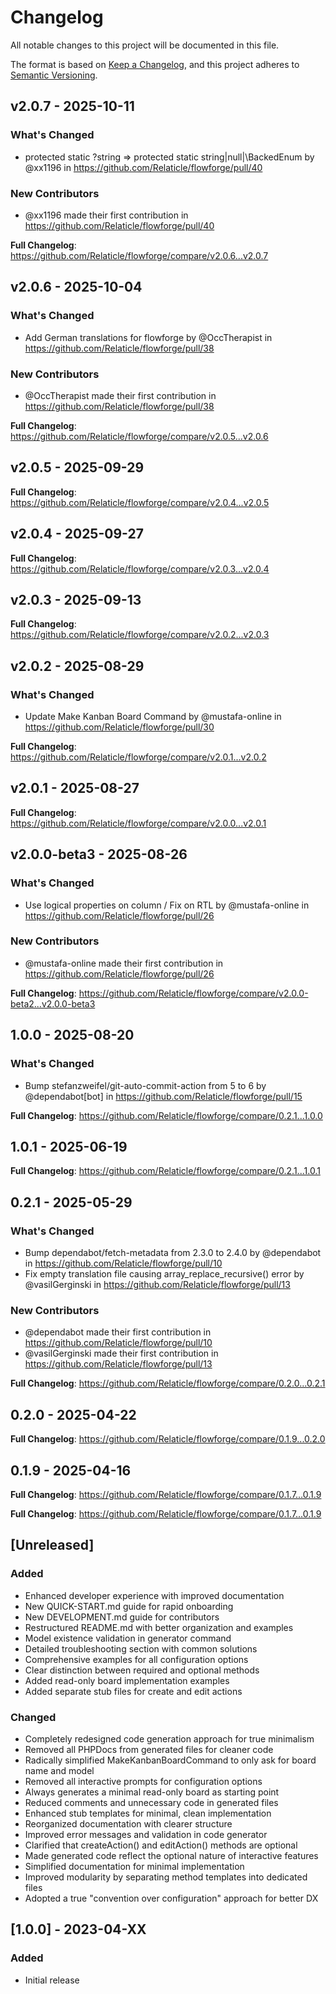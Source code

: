 # Changelog

All notable changes to this project will be documented in this file.

The format is based on [Keep a Changelog](https://keepachangelog.com/en/1.0.0/),
and this project adheres to [Semantic Versioning](https://semver.org/spec/v2.0.0.html).

## v2.0.7 - 2025-10-11

### What's Changed

* protected static ?string => protected static string|null|\BackedEnum by @xx1196 in https://github.com/Relaticle/flowforge/pull/40

### New Contributors

* @xx1196 made their first contribution in https://github.com/Relaticle/flowforge/pull/40

**Full Changelog**: https://github.com/Relaticle/flowforge/compare/v2.0.6...v2.0.7

## v2.0.6 - 2025-10-04

### What's Changed

* Add German translations for flowforge by @OccTherapist in https://github.com/Relaticle/flowforge/pull/38

### New Contributors

* @OccTherapist made their first contribution in https://github.com/Relaticle/flowforge/pull/38

**Full Changelog**: https://github.com/Relaticle/flowforge/compare/v2.0.5...v2.0.6

## v2.0.5 - 2025-09-29

**Full Changelog**: https://github.com/Relaticle/flowforge/compare/v2.0.4...v2.0.5

## v2.0.4 - 2025-09-27

**Full Changelog**: https://github.com/Relaticle/flowforge/compare/v2.0.3...v2.0.4

## v2.0.3 - 2025-09-13

**Full Changelog**: https://github.com/Relaticle/flowforge/compare/v2.0.2...v2.0.3

## v2.0.2 - 2025-08-29

### What's Changed

* Update Make Kanban Board Command by @mustafa-online in https://github.com/Relaticle/flowforge/pull/30

**Full Changelog**: https://github.com/Relaticle/flowforge/compare/v2.0.1...v2.0.2

## v2.0.1 - 2025-08-27

**Full Changelog**: https://github.com/Relaticle/flowforge/compare/v2.0.0...v2.0.1

## v2.0.0-beta3 - 2025-08-26

### What's Changed

* Use logical properties on column / Fix on RTL by @mustafa-online in https://github.com/Relaticle/flowforge/pull/26

### New Contributors

* @mustafa-online made their first contribution in https://github.com/Relaticle/flowforge/pull/26

**Full Changelog**: https://github.com/Relaticle/flowforge/compare/v2.0.0-beta2...v2.0.0-beta3

## 1.0.0 - 2025-08-20

### What's Changed

* Bump stefanzweifel/git-auto-commit-action from 5 to 6 by @dependabot[bot] in https://github.com/Relaticle/flowforge/pull/15

**Full Changelog**: https://github.com/Relaticle/flowforge/compare/0.2.1...1.0.0

## 1.0.1 - 2025-06-19

**Full Changelog**: https://github.com/Relaticle/flowforge/compare/0.2.1...1.0.1

## 0.2.1 - 2025-05-29

### What's Changed

* Bump dependabot/fetch-metadata from 2.3.0 to 2.4.0 by @dependabot in https://github.com/Relaticle/flowforge/pull/10
* Fix empty translation file causing array_replace_recursive() error by @vasilGerginski in https://github.com/Relaticle/flowforge/pull/13

### New Contributors

* @dependabot made their first contribution in https://github.com/Relaticle/flowforge/pull/10
* @vasilGerginski made their first contribution in https://github.com/Relaticle/flowforge/pull/13

**Full Changelog**: https://github.com/Relaticle/flowforge/compare/0.2.0...0.2.1

## 0.2.0 - 2025-04-22

**Full Changelog**: https://github.com/Relaticle/flowforge/compare/0.1.9...0.2.0

## 0.1.9 - 2025-04-16

**Full Changelog**: https://github.com/Relaticle/flowforge/compare/0.1.7...0.1.9

**Full Changelog**: https://github.com/Relaticle/flowforge/compare/0.1.7...0.1.9

## [Unreleased]

### Added

- Enhanced developer experience with improved documentation
- New QUICK-START.md guide for rapid onboarding
- New DEVELOPMENT.md guide for contributors
- Restructured README.md with better organization and examples
- Model existence validation in generator command
- Detailed troubleshooting section with common solutions
- Comprehensive examples for all configuration options
- Clear distinction between required and optional methods
- Added read-only board implementation examples
- Added separate stub files for create and edit actions

### Changed

- Completely redesigned code generation approach for true minimalism
- Removed all PHPDocs from generated files for cleaner code
- Radically simplified MakeKanbanBoardCommand to only ask for board name and model
- Removed all interactive prompts for configuration options
- Always generates a minimal read-only board as starting point
- Reduced comments and unnecessary code in generated files
- Enhanced stub templates for minimal, clean implementation
- Reorganized documentation with clearer structure
- Improved error messages and validation in code generator
- Clarified that createAction() and editAction() methods are optional
- Made generated code reflect the optional nature of interactive features
- Simplified documentation for minimal implementation
- Improved modularity by separating method templates into dedicated files
- Adopted a true "convention over configuration" approach for better DX

## [1.0.0] - 2023-04-XX

### Added

- Initial release
